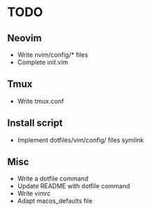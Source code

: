 # TODO

## Neovim

* Write nvim/config/* files
* Complete init.vim


## Tmux

* Write tmux.conf


## Install script

* Implement dotfiles/vim/config/ files symlink


## Misc

* Write a dotfile command
* Update README with dotfile command
* Write vimrc
* Adapt macos_defaults file
